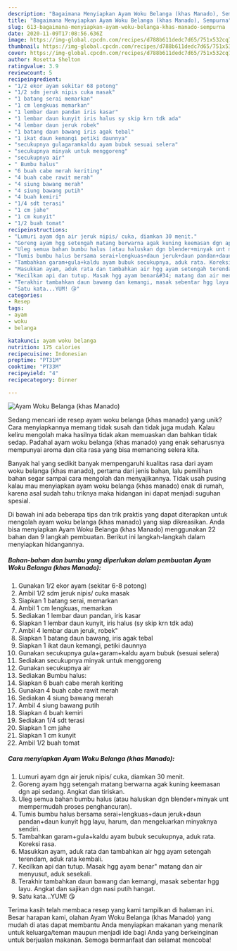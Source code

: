 ```yaml
---
description: "Bagaimana Menyiapkan Ayam Woku Belanga (khas Manado), Sempurna"
title: "Bagaimana Menyiapkan Ayam Woku Belanga (khas Manado), Sempurna"
slug: 613-bagaimana-menyiapkan-ayam-woku-belanga-khas-manado-sempurna
date: 2020-11-09T17:08:56.636Z
image: https://img-global.cpcdn.com/recipes/d788b611dedc7d65/751x532cq70/ayam-woku-belanga-khas-manado-foto-resep-utama.jpg
thumbnail: https://img-global.cpcdn.com/recipes/d788b611dedc7d65/751x532cq70/ayam-woku-belanga-khas-manado-foto-resep-utama.jpg
cover: https://img-global.cpcdn.com/recipes/d788b611dedc7d65/751x532cq70/ayam-woku-belanga-khas-manado-foto-resep-utama.jpg
author: Rosetta Shelton
ratingvalue: 3.9
reviewcount: 5
recipeingredient:
- "1/2 ekor ayam sekitar 68 potong"
- "1/2 sdm jeruk nipis cuka masak"
- "1 batang serai memarkan"
- "1 cm lengkuas memarkan"
- "1 lembar daun pandan iris kasar"
- "1 lembar daun kunyit iris halus sy skip krn tdk ada"
- "4 lembar daun jeruk robek"
- "1 batang daun bawang iris agak tebal"
- "1 ikat daun kemangi petiki daunnya"
- "secukupnya gulagaramkaldu ayam bubuk sesuai selera"
- "secukupnya minyak untuk menggoreng"
- "secukupnya air"
- " Bumbu halus"
- "6 buah cabe merah keriting"
- "4 buah cabe rawit merah"
- "4 siung bawang merah"
- "4 siung bawang putih"
- "4 buah kemiri"
- "1/4 sdt terasi"
- "1 cm jahe"
- "1 cm kunyit"
- "1/2 buah tomat"
recipeinstructions:
- "Lumuri ayam dgn air jeruk nipis/ cuka, diamkan 30 menit."
- "Goreng ayam hgg setengah matang berwarna agak kuning keemasan dgn api sedang. Angkat dan tiriskan."
- "Uleg semua bahan bumbu halus (atau haluskan dgn blender+minyak unt mempermudah proses penghancuran)."
- "Tumis bumbu halus bersama serai+lengkuas+daun jeruk+daun pandan+daun kunyit hgg layu, harum, dan mengeluarkan minyaknya sendiri."
- "Tambahkan garam+gula+kaldu ayam bubuk secukupnya, aduk rata. Koreksi rasa."
- "Masukkan ayam, aduk rata dan tambahkan air hgg ayam setengah terendam, aduk rata kembali."
- "Kecilkan api dan tutup. Masak hgg ayam benar&#34; matang dan air menyusut, aduk sesekali."
- "Terakhir tambahkan daun bawang dan kemangi, masak sebentar hgg layu. Angkat dan sajikan dgn nasi putih hangat."
- "Satu kata...YUM! 😘"
categories:
- Resep
tags:
- ayam
- woku
- belanga

katakunci: ayam woku belanga 
nutrition: 175 calories
recipecuisine: Indonesian
preptime: "PT31M"
cooktime: "PT33M"
recipeyield: "4"
recipecategory: Dinner

---
```



![Ayam Woku Belanga (khas Manado)](https://img-global.cpcdn.com/recipes/d788b611dedc7d65/751x532cq70/ayam-woku-belanga-khas-manado-foto-resep-utama.jpg)

Sedang mencari ide resep ayam woku belanga (khas manado) yang unik? Cara menyiapkannya memang tidak susah dan tidak juga mudah. Kalau keliru mengolah maka hasilnya tidak akan memuaskan dan bahkan tidak sedap. Padahal ayam woku belanga (khas manado) yang enak seharusnya mempunyai aroma dan cita rasa yang bisa memancing selera kita.



Banyak hal yang sedikit banyak mempengaruhi kualitas rasa dari ayam woku belanga (khas manado), pertama dari jenis bahan, lalu pemilihan bahan segar sampai cara mengolah dan menyajikannya. Tidak usah pusing kalau mau menyiapkan ayam woku belanga (khas manado) enak di rumah, karena asal sudah tahu triknya maka hidangan ini dapat menjadi suguhan spesial.


Di bawah ini ada beberapa tips dan trik praktis yang dapat diterapkan untuk mengolah ayam woku belanga (khas manado) yang siap dikreasikan. Anda bisa menyiapkan Ayam Woku Belanga (khas Manado) menggunakan 22 bahan dan 9 langkah pembuatan. Berikut ini langkah-langkah dalam menyiapkan hidangannya.

<!--inarticleads1-->

##### Bahan-bahan dan bumbu yang diperlukan dalam pembuatan Ayam Woku Belanga (khas Manado):

1. Gunakan 1/2 ekor ayam (sekitar 6-8 potong)
1. Ambil 1/2 sdm jeruk nipis/ cuka masak
1. Siapkan 1 batang serai, memarkan
1. Ambil 1 cm lengkuas, memarkan
1. Sediakan 1 lembar daun pandan, iris kasar
1. Siapkan 1 lembar daun kunyit, iris halus (sy skip krn tdk ada)
1. Ambil 4 lembar daun jeruk, robek&#34;
1. Siapkan 1 batang daun bawang, iris agak tebal
1. Siapkan 1 ikat daun kemangi, petiki daunnya
1. Gunakan secukupnya gula+garam+kaldu ayam bubuk (sesuai selera)
1. Sediakan secukupnya minyak untuk menggoreng
1. Gunakan secukupnya air
1. Sediakan  Bumbu halus:
1. Siapkan 6 buah cabe merah keriting
1. Gunakan 4 buah cabe rawit merah
1. Sediakan 4 siung bawang merah
1. Ambil 4 siung bawang putih
1. Siapkan 4 buah kemiri
1. Sediakan 1/4 sdt terasi
1. Siapkan 1 cm jahe
1. Siapkan 1 cm kunyit
1. Ambil 1/2 buah tomat




<!--inarticleads2-->

##### Cara menyiapkan Ayam Woku Belanga (khas Manado):

1. Lumuri ayam dgn air jeruk nipis/ cuka, diamkan 30 menit.
1. Goreng ayam hgg setengah matang berwarna agak kuning keemasan dgn api sedang. Angkat dan tiriskan.
1. Uleg semua bahan bumbu halus (atau haluskan dgn blender+minyak unt mempermudah proses penghancuran).
1. Tumis bumbu halus bersama serai+lengkuas+daun jeruk+daun pandan+daun kunyit hgg layu, harum, dan mengeluarkan minyaknya sendiri.
1. Tambahkan garam+gula+kaldu ayam bubuk secukupnya, aduk rata. Koreksi rasa.
1. Masukkan ayam, aduk rata dan tambahkan air hgg ayam setengah terendam, aduk rata kembali.
1. Kecilkan api dan tutup. Masak hgg ayam benar&#34; matang dan air menyusut, aduk sesekali.
1. Terakhir tambahkan daun bawang dan kemangi, masak sebentar hgg layu. Angkat dan sajikan dgn nasi putih hangat.
1. Satu kata...YUM! 😘




Terima kasih telah membaca resep yang kami tampilkan di halaman ini. Besar harapan kami, olahan Ayam Woku Belanga (khas Manado) yang mudah di atas dapat membantu Anda menyiapkan makanan yang menarik untuk keluarga/teman maupun menjadi ide bagi Anda yang berkeinginan untuk berjualan makanan. Semoga bermanfaat dan selamat mencoba!
